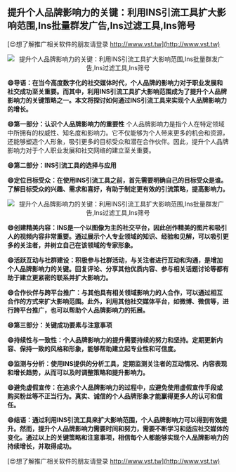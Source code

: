 ## **提升个人品牌影响力的关键：利用INS引流工具扩大影响范围,Ins批量群发广告,Ins过滤工具,Ins筛号**

[😍想了解推广相关软件的朋友请登录 http://www.vst.tw](http://www.vst.tw)

 <center><img src="https://vst.tw/MP4/tuiguang/png/5.png" alt="提升个人品牌影响力的关键：利用INS引流工具扩大影响范围,Ins批量群发广告,Ins过滤工具,Ins筛号"></center>

**😄导语：在当今高度数字化的社交媒体时代，个人品牌的影响力对于职业发展和社交成功至关重要。而其中，利用INS引流工具扩大影响范围成为了提升个人品牌影响力的关键策略之一。本文将探讨如何通过INS引流工具来实现个人品牌影响力的增长。**

**😄第一部分：认识个人品牌影响力的重要性**
个人品牌影响力是指个人在特定领域中所拥有的权威性、知名度和影响力。它不仅能够为个人带来更多的机会和资源，还能够塑造个人形象，吸引更多的目标受众和潜在合作伙伴。因此，提升个人品牌影响力对于个人职业发展和社交网络的建立至关重要。

**😄第二部分：INS引流工具的选择与应用**

**😄定位目标受众：在使用INS引流工具之前，首先需要明确自己的目标受众是谁。了解目标受众的兴趣、需求和喜好，有助于制定更有效的引流策略，提高影响力。**

 <center><img src="https://vst.tw/MP4/tuiguang/png/7.png" alt="提升个人品牌影响力的关键：利用INS引流工具扩大影响范围,Ins批量群发广告,Ins过滤工具,Ins筛号"></center>

**😄创建精美内容：INS是一个以图像为主的社交平台，因此创作精美的图片和吸引人的视频内容非常重要。通过展示个人专业领域的知识、经验和见解，可以吸引更多的关注者，并树立自己在该领域的专家形象。**

**😄活跃互动与社群建设：积极参与社群活动，与关注者进行互动和沟通，是增加个人品牌影响力的关键。回复评论、分享其他优质内容、参与相关话题讨论等都有助于建立更紧密的联系并扩大影响力。**

**😄合作伙伴与跨平台推广：与其他具有相关领域影响力的人合作，可以通过相互合作的方式来扩大影响范围。此外，利用其他社交媒体平台，如微博、微信等，进行跨平台推广，也可以帮助个人品牌影响力的拓展。**

**😄第三部分：关键成功要素与注意事项**

**😄持续性与一致性：个人品牌影响力的提升需要持续的努力和坚持。定期更新内容、保持一致的风格和形象，能够帮助建立起专业性和可信度。**

**😄监测与分析：使用INS提供的分析工具，定期监测关注者的互动情况、内容表现和增长趋势，从而可以及时调整策略和提升影响力。**

**😄避免虚假宣传：在追求个人品牌影响力的过程中，应避免使用虚假宣传手段或购买粉丝等不正当行为。真实、诚信的个人品牌形象才能赢得更多人的认可和信任。**

**😄结语：通过利用INS引流工具来扩大影响范围，个人品牌影响力可以得到有效提升。然而，提升个人品牌影响力需要时间和努力，需要不断学习和适应社交媒体的变化。通过以上的关键策略和注意事项，相信每个人都能够实现个人品牌影响力的持续增长，并取得成功。**

[😍想了解推广相关软件的朋友请登录 http://www.vst.tw](http://www.vst.tw)



